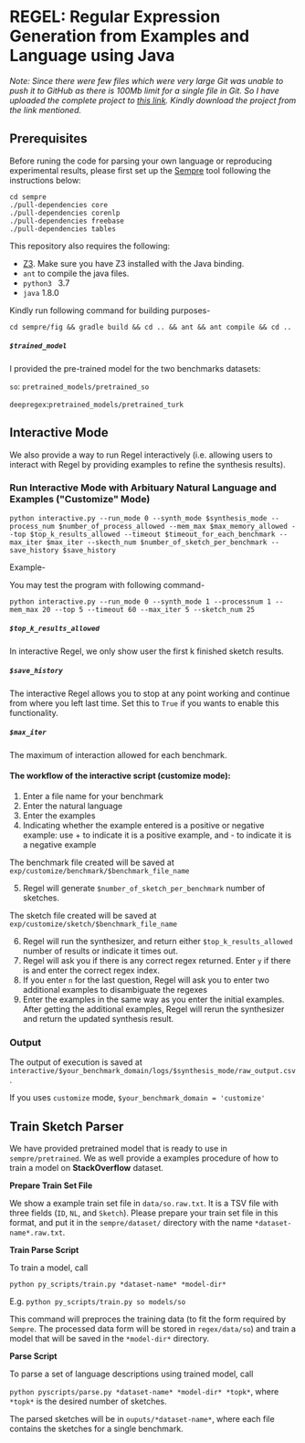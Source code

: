# REGEL: Regular Expression Generation from Examples and Language using Java

*Note: Since there were few files which were very large Git was unable to push it to GitHub as there is 100Mb limit for a single file in Git. So I have uploaded the complete project to [this link](https://drive.google.com/drive/folders/1sz302ahVrJ33pQm5uY2ol55BHysyLvTI?usp=sharing). Kindly download the project from the link mentioned.* 

## Prerequisites

Before runing the code for parsing your own language or reproducing experimental results, please first set up the [Sempre](https://github.com/percyliang/sempre) tool following the instructions below:

```shell
cd sempre
./pull-dependencies core
./pull-dependencies corenlp
./pull-dependencies freebase
./pull-dependencies tables
```

This repository also requires the following:

- [Z3](https://github.com/Z3Prover/z3). Make sure you have Z3 installed with the Java binding. 
- `ant` to compile the java files.
- `python3 ` 3.7
- `java` 1.8.0

Kindly run following command for building purposes-
```
cd sempre/fig && gradle build && cd .. && ant && ant compile && cd ..
```

##### `$trained_model`

I provided the pre-trained model for the two benchmarks datasets:

`so`: `pretrained_models/pretrained_so`

`deepregex`:`pretrained_models/pretrained_turk`

## Interactive Mode

We also provide a way to run Regel interactively (i.e. allowing users to interact with Regel by providing examples to refine the synthesis results).

### Run Interactive Mode with Arbituary Natural Language and Examples ("Customize" Mode)

```shell
python interactive.py --run_mode 0 --synth_mode $synthesis_mode --process_num $number_of_process_allowed --mem_max $max_memory_allowed --top $top_k_results_allowed --timeout $timeout_for_each_benchmark --max_iter $max_iter --skecth_num $number_of_sketch_per_benchmark --save_history $save_history
```

Example-

You may test the program with following command-
```
python interactive.py --run_mode 0 --synth_mode 1 --processnum 1 --mem_max 20 --top 5 --timeout 60 --max_iter 5 --sketch_num 25
```

##### `$top_k_results_allowed`

In interactive Regel, we only show user the first k finished sketch results. 

##### `$save_history`

The interactive Regel allows you to stop at any point working and continue from where you left last time. Set this to `True` if you wants to enable this functionality. 

##### `$max_iter`

The maximum of interaction allowed for each benchmark. 

#### The workflow of the interactive script (customize mode):

1. Enter a file name for your benchmark
2. Enter the natural language
3. Enter the examples
4. Indicating whether the example entered is a positive or negative example: use + to indicate it is a positive example, and - to indicate it is a negative example

The benchmark file created will be saved at `exp/customize/benchmark/$benchmark_file_name`

5. Regel will generate `$number_of_sketch_per_benchmark` number of sketches.

The sketch file created will be saved at `exp/customize/sketch/$benchmark_file_name`

6. Regel will run the synthesizer, and return either `$top_k_results_allowed` number of results or indicate it times out. 
7. Regel will ask you if there is any correct regex returned. Enter `y` if there is and enter the correct regex index.
8. If you enter `n` for the last question, Regel will ask you to enter two additional examples to disambiguate the regexes
9. Enter the examples in the same way as you enter the initial examples. After getting the additional examples, Regel will rerun the synthesizer and return the updated synthesis result. 

### Output

The output of execution is saved at `interactive/$your_benchmark_domain/logs/$synthesis_mode/raw_output.csv`.

If you uses `customize` mode, `$your_benchmark_domain = 'customize'`

## Train Sketch Parser

We have provided pretrained model that is ready to use in `sempre/pretrained`. We as well provide a examples procedure of how to train a model on **StackOverflow** dataset. 

**Prepare Train Set File**

We show a example train set file in `data/so.raw.txt`. It is a TSV file with three fields (`ID`, `NL`, and `Sketch`). Please prepare your train set file in this format, and put it in the `sempre/dataset/` directory with the name `*dataset-name*.raw.txt`.

**Train Parse Script**

To train a model, call

`python py_scripts/train.py *dataset-name* *model-dir*` 

E.g. `python py_scripts/train.py so models/so`

This command will preproces the training data (to fit the form required by `Sempre`. The processed data form will be stored in `regex/data/so`) and train a model that will be saved in the `*model-dir*` directory.

**Parse Script**

To parse a set of language descriptions using trained model, call

`python pyscripts/parse.py *dataset-name* *model-dir* *topk*`, where `*topk*` is the desired number of sketches.

The parsed sketches will be in `ouputs/*dataset-name*`, where each file contains the sketches for a single benchmark.


